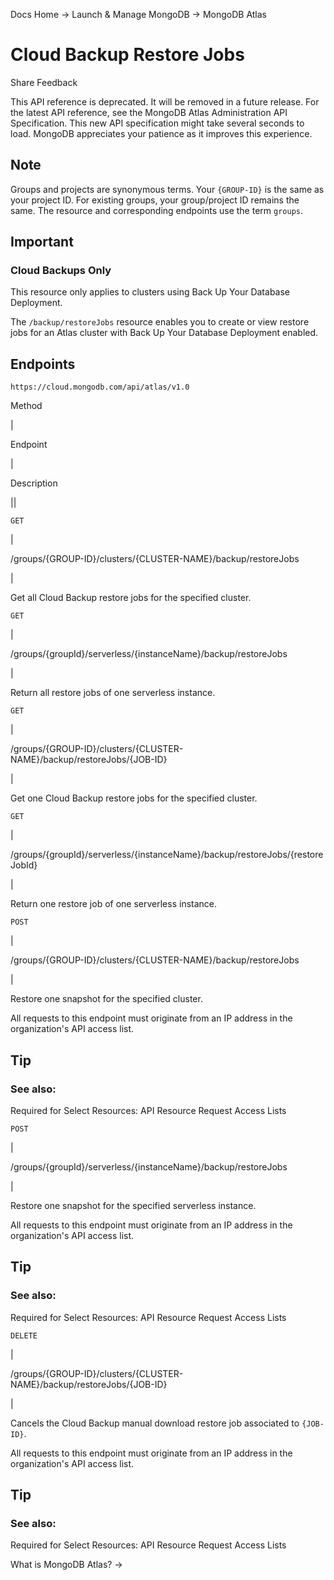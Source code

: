 Docs Home → Launch & Manage MongoDB → MongoDB Atlas

# Cloud Backup Restore Jobs

Share Feedback

This API reference is deprecated. It will be removed in a future release. For
the latest API reference, see the MongoDB Atlas Administration API
Specification. This new API specification might take several seconds to load.
MongoDB appreciates your patience as it improves this experience.

## Note

Groups and projects are synonymous terms. Your `{GROUP-ID}` is the same as
your project ID. For existing groups, your group/project ID remains the same.
The resource and corresponding endpoints use the term `groups`.

## Important

### Cloud Backups Only

This resource only applies to clusters using Back Up Your Database Deployment.

The `/backup/restoreJobs` resource enables you to create or view restore jobs
for an Atlas cluster with Back Up Your Database Deployment enabled.

## Endpoints

`https://cloud.mongodb.com/api/atlas/v1.0`

Method

|

Endpoint

|

Description  
  
||  
  
`GET`

|

/groups/{GROUP-ID}/clusters/{CLUSTER-NAME}/backup/restoreJobs

|

Get all Cloud Backup restore jobs for the specified cluster.  
  
`GET`

|

/groups/{groupId}/serverless/{instanceName}/backup/restoreJobs

|

Return all restore jobs of one serverless instance.  
  
`GET`

|

/groups/{GROUP-ID}/clusters/{CLUSTER-NAME}/backup/restoreJobs/{JOB-ID}

|

Get one Cloud Backup restore jobs for the specified cluster.  
  
`GET`

|

/groups/{groupId}/serverless/{instanceName}/backup/restoreJobs/{restoreJobId}

|

Return one restore job of one serverless instance.  
  
`POST`

|

/groups/{GROUP-ID}/clusters/{CLUSTER-NAME}/backup/restoreJobs

|

Restore one snapshot for the specified cluster.

All requests to this endpoint must originate from an IP address in the
organization's API access list.

## Tip

### See also:

Required for Select Resources: API Resource Request Access Lists  
  
`POST`

|

/groups/{groupId}/serverless/{instanceName}/backup/restoreJobs

|

Restore one snapshot for the specified serverless instance.

All requests to this endpoint must originate from an IP address in the
organization's API access list.

## Tip

### See also:

Required for Select Resources: API Resource Request Access Lists  
  
`DELETE`

|

/groups/{GROUP-ID}/clusters/{CLUSTER-NAME}/backup/restoreJobs/{JOB-ID}

|

Cancels the Cloud Backup manual download restore job associated to `{JOB-ID}`.

All requests to this endpoint must originate from an IP address in the
organization's API access list.

## Tip

### See also:

Required for Select Resources: API Resource Request Access Lists  
  
What is MongoDB Atlas? →

